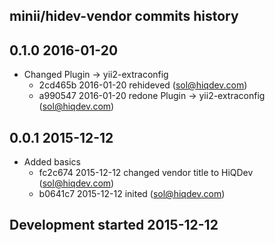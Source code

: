 minii/hidev-vendor commits history
----------------------------------

## 0.1.0 2016-01-20

- Changed Plugin -> yii2-extraconfig
    - 2cd465b 2016-01-20 rehideved (sol@hiqdev.com)
    - a990547 2016-01-20 redone Plugin -> yii2-extraconfig (sol@hiqdev.com)

## 0.0.1 2015-12-12

- Added basics
    - fc2c674 2015-12-12 changed vendor title to HiQDev (sol@hiqdev.com)
    - b0641c7 2015-12-12 inited (sol@hiqdev.com)

## Development started 2015-12-12

